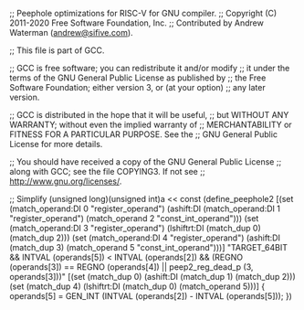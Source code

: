 ;; Peephole optimizations for RISC-V for GNU compiler.
;; Copyright (C) 2011-2020 Free Software Foundation, Inc.
;; Contributed by Andrew Waterman (andrew@sifive.com).

;; This file is part of GCC.

;; GCC is free software; you can redistribute it and/or modify
;; it under the terms of the GNU General Public License as published by
;; the Free Software Foundation; either version 3, or (at your option)
;; any later version.

;; GCC is distributed in the hope that it will be useful,
;; but WITHOUT ANY WARRANTY; without even the implied warranty of
;; MERCHANTABILITY or FITNESS FOR A PARTICULAR PURPOSE.  See the
;; GNU General Public License for more details.

;; You should have received a copy of the GNU General Public License
;; along with GCC; see the file COPYING3.  If not see
;; <http://www.gnu.org/licenses/>.

;; Simplify (unsigned long)(unsigned int)a << const
(define_peephole2
  [(set (match_operand:DI 0 "register_operand")
	(ashift:DI (match_operand:DI 1 "register_operand")
		   (match_operand 2 "const_int_operand")))
   (set (match_operand:DI 3 "register_operand")
	(lshiftrt:DI (match_dup 0) (match_dup 2)))
   (set (match_operand:DI 4 "register_operand")
	(ashift:DI (match_dup 3) (match_operand 5 "const_int_operand")))]
  "TARGET_64BIT
   && INTVAL (operands[5]) < INTVAL (operands[2])
   && (REGNO (operands[3]) == REGNO (operands[4])
       || peep2_reg_dead_p (3, operands[3]))"
  [(set (match_dup 0)
	(ashift:DI (match_dup 1) (match_dup 2)))
   (set (match_dup 4)
	(lshiftrt:DI (match_dup 0) (match_operand 5)))]
{
  operands[5] = GEN_INT (INTVAL (operands[2]) - INTVAL (operands[5]));
})
